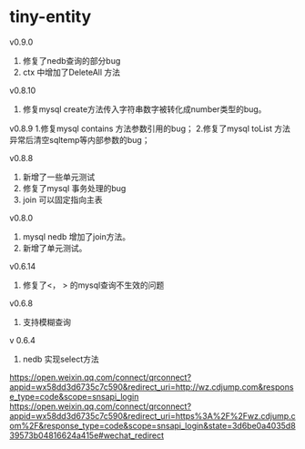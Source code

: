 # tiny-entity 
v0.9.0
1. 修复了nedb查询的部分bug
2. ctx 中增加了DeleteAll 方法

v0.8.10
1. 修复mysql create方法传入字符串数字被转化成number类型的bug。

v0.8.9
1.修复mysql contains 方法参数引用的bug；
2.修复了mysql toList 方法异常后清空sqltemp等内部参数的bug；

v0.8.8
1. 新增了一些单元测试
2. 修复了mysql 事务处理的bug
3. join 可以固定指向主表

v0.8.0
1. mysql nedb 增加了join方法。
2. 新增了单元测试。

v0.6.14
1. 修复了<， > 的mysql查询不生效的问题

v0.6.8
1. 支持模糊查询

v 0.6.4

1. nedb 实现select方法

https://open.weixin.qq.com/connect/qrconnect?appid=wx58dd3d6735c7c590&redirect_uri=http://wz.cdjump.com&response_type=code&scope=snsapi_login
https://open.weixin.qq.com/connect/qrconnect?appid=wx58dd3d6735c7c590&redirect_uri=https%3A%2F%2Fwz.cdjump.com%2F&response_type=code&scope=snsapi_login&state=3d6be0a4035d839573b04816624a415e#wechat_redirect